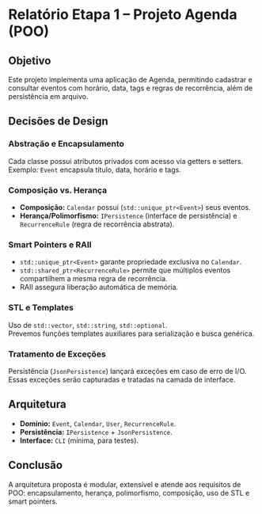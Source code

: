 # Relatório Etapa 1 – Projeto Agenda (POO)

## Objetivo
Este projeto implementa uma aplicação de Agenda, permitindo cadastrar e consultar eventos com horário, data, tags e regras de recorrência, além de persistência em arquivo.

## Decisões de Design

### Abstração e Encapsulamento
Cada classe possui atributos privados com acesso via getters e setters. Exemplo: `Event` encapsula título, data, horário e tags.

### Composição vs. Herança
- **Composição:** `Calendar` possui (`std::unique_ptr<Event>`) seus eventos.
- **Herança/Polimorfismo:** `IPersistence` (interface de persistência) e `RecurrenceRule` (regra de recorrência abstrata).

### Smart Pointers e RAII
- `std::unique_ptr<Event>` garante propriedade exclusiva no `Calendar`.
- `std::shared_ptr<RecurrenceRule>` permite que múltiplos eventos compartilhem a mesma regra de recorrência.
- RAII assegura liberação automática de memória.

### STL e Templates
Uso de `std::vector`, `std::string`, `std::optional`.  
Prevemos funções templates auxiliares para serialização e busca genérica.

### Tratamento de Exceções
Persistência (`JsonPersistence`) lançará exceções em caso de erro de I/O.  
Essas exceções serão capturadas e tratadas na camada de interface.

## Arquitetura
- **Domínio:** `Event`, `Calendar`, `User`, `RecurrenceRule`.
- **Persistência:** `IPersistence` + `JsonPersistence`.
- **Interface:** `CLI` (mínima, para testes).

## Conclusão
A arquitetura proposta é modular, extensível e atende aos requisitos de POO: encapsulamento, herança, polimorfismo, composição, uso de STL e smart pointers. 